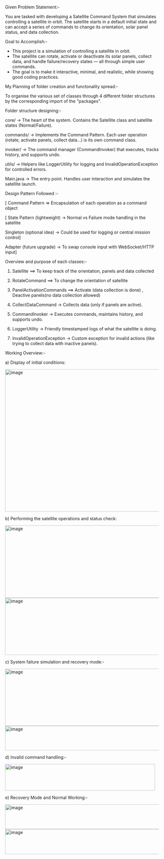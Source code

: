 Given Problem Statement:-

   You are tasked with developing a Satellite Command System that simulates controlling a satellite in orbit. 
   The satellite starts in a default initial state and can accept a series of commands to change its orientation, solar panel status, and data collection.

Goal to Accomplish:-

   * This project is a simulation of controlling a satellite in orbit. 
   * The satellite can rotate, activate or deactivate its solar panels, collect data, and handle failure/recovery states — all through simple user commands. 
   * The goal is to make it interactive, minimal, and realistic, while showing good coding practices.

 My Planning of folder creation and functonality spread:-
 
  To organise the various set of classes through 4 different folder structures by the corresponding import of the "packages".

Folder structure designing:-

  core/ → The heart of the system. Contains the Satellite class and satellite states (Normal/Failure).

  commands/ → Implements the Command Pattern. Each user operation (rotate, activate panels, collect data…) is its own command class.

  invoker/ → The command manager (CommandInvoker) that executes, tracks history, and supports undo.

  utils/ → Helpers like LoggerUtility for logging and InvalidOperationException for controlled errors.

  Main.java → The entry point. Handles user interaction and simulates the satellite launch.

Design Pattern Followed :- 

   [ Command Pattern => Encapsulation of each operation as a command object
  
   [ State Pattern (lightweight) → Normal vs Failure mode handling in the satellite

   Singleton (optional idea) → Could be used for logging or central mission control]
  
   Adapter (future upgrade) → To swap console input with WebSocket/HTTP input]

Overview and purpose of each classes:-

  1) Satellite ==> To keep track of the orientation, panels and data collected
    
  3) RotateCommand ==> To change the orientation of satellite

  4) PanelActivationCommands ==> Activate (data collection is done) , Deactive panels(no data collection allowed)
     
  6) CollectDataCommand → Collects data (only if panels are active).

  7) CommandInvoker → Executes commands, maintains history, and supports undo.
     
  9) LoggerUtility → Friendly timestamped logs of what the satellite is doing.

  10) InvalidOperationException → Custom exception for invalid actions (like trying to collect data with inactive panels).


Working Overview:-

a) Display of initial conditions:

<img width="1048" height="466" alt="image" src="https://github.com/user-attachments/assets/a680810b-3ad6-4f80-bba3-efe0234b2447" />

b) Performing the satellite operations and status check:

<img width="813" height="237" alt="image" src="https://github.com/user-attachments/assets/f9047726-5d05-4dba-bfb3-ef909bf019d9" />

<img width="615" height="187" alt="image" src="https://github.com/user-attachments/assets/90ec7812-2f6e-4c8f-8ba0-b7db1c77521d" />

c) System failure simulation and recovery mode:-

<img width="615" height="187" alt="image" src="https://github.com/user-attachments/assets/33c1abf3-4e47-4f5d-9fc2-a997976c79c4" />

<img width="1053" height="80" alt="image" src="https://github.com/user-attachments/assets/8bb7eb19-253b-42d0-8b8f-31c6641ce8d9" />

d) Invalid command handling:-

<img width="491" height="87" alt="image" src="https://github.com/user-attachments/assets/84269ea5-e0ce-4f2d-bed5-7d1a54b16615" />

e) Recovery Mode and Normal Working:-

<img width="918" height="81" alt="image" src="https://github.com/user-attachments/assets/ee9d3293-1377-4a8d-aea1-bb2f30767b66" />

<img width="719" height="82" alt="image" src="https://github.com/user-attachments/assets/6f134b00-de1d-47b7-9b62-547265d53c67" />




  
